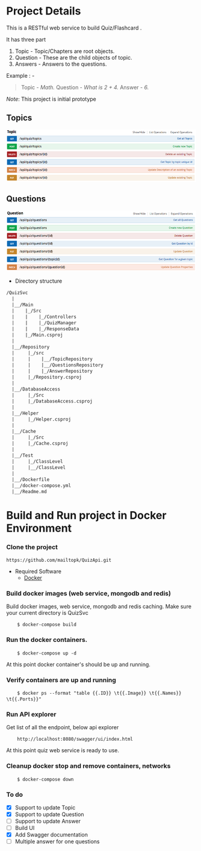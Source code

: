 # Project Details
This is a RESTful web service to build Quiz/Flashcard .

It has three part
   1. Topic - Topic/Chapters are root objects.
   2. Question - These are the child objects of topic.
   3. Answers - Answers to the questions. 

Example : -
>Topic - *Math.*
>Question - *What is 2 + 4.*
>Answer - *6.*

*Note*: This project is initial prototype 


## Topics
![ScreenShot](/QuizSvc/Images/topics.png)

## Questions
![ScreenShot](/QuizSvc/Images/questions.png)


*   Directory structure
```
/QuizSvc
  |
  |__/Main
  |    |_/Src
  |    |    |_/Controllers
  |    |    |_/QuizManager
  |    |    |_/ResponseData
  |    |_/Main.csproj
  |
  |__/Repository
  |     |_/src
  |     |    |__/TopicRepository
  |     |    |__/QuestionsRepository
  |     |    |_/AnswerRepository
  |     |_/Repository.csproj
  |
  |__/DatabaseAccess
  |     |_/Src
  |     |_/DatabaseAccess.csproj
  |
  |__/Helper
  |     |_/Helper.csproj
  |
  |__/Cache
  |     |_/Src
  |     |_/Cache.csproj
  |
  |__/Test
  |     |_/ClassLevel
  |     |__/ClassLevel
  |
  |__/Dockerfile
  |__/docker-compose.yml
  |__/Readme.md

```


# Build and Run project in Docker Environment

### Clone the project
```
https://github.com/mailtopk/QuizApi.git
```
* Required Software 
    - [Docker](https://www.docker.com/)
    
### Build docker images (web service, mongodb and redis)
Build docker images, web service, mongodb and redis caching.
Make sure your current directory is QuizSvc
```
    $ docker-compose build
```

### Run the docker containers.
```
    $ docker-compose up -d
```
At this point docker container's should be up and running.

### Verify containers are up and running
```
    $ docker ps --format "table {{.ID}} \t{{.Image}} \t{{.Names}} \t{{.Ports}}"
``` 

### Run API explorer
Get list of all the endpoint, below api explorer
```
    http://localhost:8080/swagger/ui/index.html
```

At this point quiz web service is ready to use.

### Cleanup docker stop and remove containers, networks
```
    $ docker-compose down
```

### To do
- [x] Support to update Topic
- [x] Support to update Question
- [ ] Support to update Answer
- [ ] Build UI
- [x] Add Swagger documentation
- [ ] Multiple answer for one questions 
